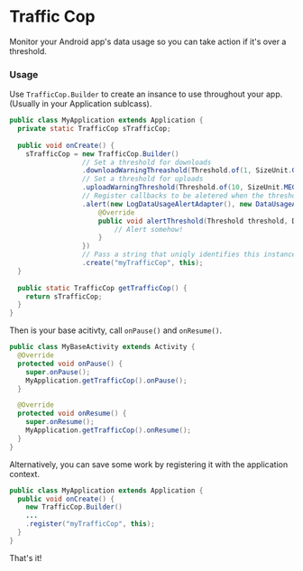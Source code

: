 Traffic Cop
==========

Monitor your Android app's data usage so you can take action if it's over a threshold.

### Usage
Use `TrafficCop.Builder` to create an insance to use throughout your app. (Usually in your Application sublcass).

```java
public class MyApplication extends Application {
  private static TrafficCop sTrafficCop;
  
  public void onCreate() {
    sTrafficCop = new TrafficCop.Builder()
                  // Set a threshold for downloads
                  .downloadWarningThreashold(Threshold.of(1, SizeUnit.GIGABYTE).per(1, TimeUnit.WEEK))
                  // Set a threshold for uploads
                  .uploadWarningThreshold(Threshold.of(10, SizeUnit.MEGABYTES).per(TimeUnit.HOUR))
                  // Register callbacks to be aletered when the threshold is hit
                  .alert(new LogDataUsageAlertAdapter(), new DataUsageAlertAdapter() {
                      @Override
                      public void alertThreshold(Threshold threshold, DataUsage dataUsage) {
                          // Alert somehow!
                      }
                  })
                  // Pass a string that uniqly identifies this instance.
                  .create("myTrafficCop", this);
  }
  
  public static TrafficCop getTrafficCop() {
    return sTrafficCop;
  }
}
```

Then is your base acitivty, call `onPause()` and `onResume()`.

```java
public class MyBaseActivity extends Activity {
  @Override
  protected void onPause() {
    super.onPause();
    MyApplication.getTrafficCop().onPause();
  }

  @Override
  protected void onResume() {
    super.onResume();
    MyApplication.getTrafficCop().onResume();
  }
}
```

Alternatively, you can save some work by registering it with the application context.
```java
public class MyApplication extends Application {
  public void onCreate() {
    new TrafficCop.Builder()
    ...
    .register("myTrafficCop", this);
  }
}
```

That's it!
